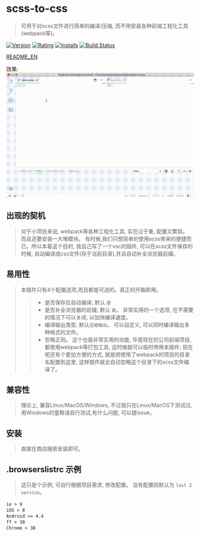 # scss-to-css
> 可用于对scss文件进行简单的编译/压缩, 而不用安装各种前端工程化工具(webpack等)。

[![Version](https://vsmarketplacebadge.apphb.com/version-short/yutent.scss-to-css.svg)](https://marketplace.visualstudio.com/items?itemName=yutent.scss-to-css)
[![Rating](https://vsmarketplacebadge.apphb.com/rating-short/yutent.scss-to-css.svg)](https://marketplace.visualstudio.com/items?itemName=yutent.scss-to-css)
[![Installs](https://vsmarketplacebadge.apphb.com/installs/yutent.scss-to-css.svg)](https://marketplace.visualstudio.com/items?itemName=yutent.scss-to-css)
[![Build Status](https://travis-ci.org/yutent/scss-to-css.svg?branch=master)](https://travis-ci.org/yutent/scss-to-css)


[README_EN](./README.md)

效果:
![demo](./demo.gif)

## 出现的契机
> 对于小项目来说, webpack等各种工程化工具, 实在过于重, 配置又繁琐。 而且还要安装一大堆模块。
> 有时候,我们只想简单的使用scss带来的便捷而已。所以本着这个目的, 我自己写了一个vsc的插件, 可以在scss文件保存的时候, 自动编译成css文件(存于当前目录),并且自动补全浏览器前缀。

## 易用性
> 本插件只有4个配置选项,而且都是可选的。真正的开箱即用。
>> - 是否保存后自动编译; 默认 `是`
>> - 是否补全浏览器的前缀; 默认 `是`。 非常实用的一个选项, 在不需要的情况下可以关闭, 以加快编译速度。
>> - 编译输出类型, 默认`压缩输出`。 可以自定义, 可以同时编译输出多种格式的文件。
>> - 忽略正则。 这个也是非常实用的功能, 毕竟现在的公司前端项目, 都使用webpack等打包工具, 这时候就可以临时停用本插件; 现在呢还有个更加方便的方式, 就是把使用了webpack的项目的目录名配置到这里, 这样插件就会自动忽略这个目录下的scss文件编译了。


## 兼容性
> 理论上, 兼容Linux/MacOS/Windows, 不过我只在Linux/MacOS下测试过, 用Windows的童鞋请自行测试,有什么问题, 可以提issue。

## 安装
> 直接在商店搜索安装即可。


## .browserslistrc 示例
> 这只是个示例, 可自行根据项目需求, 修改配置。 没有配置则默认为 `last 2 version`。

```
ie > 9
iOS > 8
Android >= 4.4
ff > 38
Chrome > 38
```
